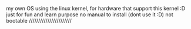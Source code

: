 my own OS using the linux kernel, for hardware that support this kernel :D
just for fun and learn purpose
no manual to install (dont use it :D)
not bootable
///////////////////////
